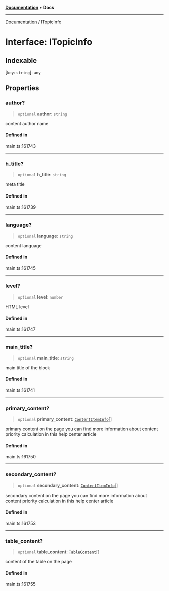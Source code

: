 [**Documentation**](../README.md) • **Docs**

***

[Documentation](../globals.md) / ITopicInfo

# Interface: ITopicInfo

## Indexable

 \[`key`: `string`\]: `any`

## Properties

### author?

> `optional` **author**: `string`

content author name

#### Defined in

main.ts:161743

***

### h\_title?

> `optional` **h\_title**: `string`

meta title

#### Defined in

main.ts:161739

***

### language?

> `optional` **language**: `string`

content language

#### Defined in

main.ts:161745

***

### level?

> `optional` **level**: `number`

HTML level

#### Defined in

main.ts:161747

***

### main\_title?

> `optional` **main\_title**: `string`

main title of the block

#### Defined in

main.ts:161741

***

### primary\_content?

> `optional` **primary\_content**: [`ContentItemInfo`](../classes/ContentItemInfo.md)[]

primary content on the page
you can find more information about content priority calculation in this help center article

#### Defined in

main.ts:161750

***

### secondary\_content?

> `optional` **secondary\_content**: [`ContentItemInfo`](../classes/ContentItemInfo.md)[]

secondary content on the page
you can find more information about content priority calculation in this help center article

#### Defined in

main.ts:161753

***

### table\_content?

> `optional` **table\_content**: [`TableContent`](../classes/TableContent.md)[]

content of the table on the page

#### Defined in

main.ts:161755
